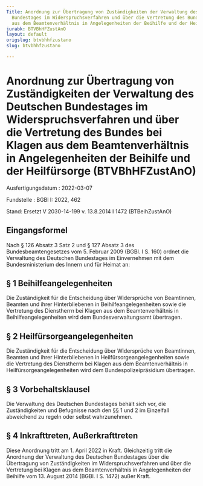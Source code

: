 ```yaml
---
Title: Anordnung zur Übertragung von Zuständigkeiten der Verwaltung des Deutschen
  Bundestages im Widerspruchsverfahren und über die Vertretung des Bundes bei Klagen
  aus dem Beamtenverhältnis in Angelegenheiten der Beihilfe und der Heilfürsorge
jurabk: BTVBhHFZustAnO
layout: default
origslug: btvbhhfzustano
slug: btvbhhfzustano

---
```


# Anordnung zur Übertragung von Zuständigkeiten der Verwaltung des Deutschen Bundestages im Widerspruchsverfahren und über die Vertretung des Bundes bei Klagen aus dem Beamtenverhältnis in Angelegenheiten der Beihilfe und der Heilfürsorge (BTVBhHFZustAnO)

Ausfertigungsdatum
:   2022-03-07

Fundstelle
:   BGBl I: 2022, 462

Stand: Ersetzt V 2030-14-199 v. 13.8.2014 I 1472 (BTBeihZustAnO)

## Eingangsformel

Nach § 126 Absatz 3 Satz 2 und § 127 Absatz 3 des Bundesbeamtengesetzes vom 5. Februar 2009 (BGBl. I S. 160) ordnet die Verwaltung des Deutschen Bundestages im Einvernehmen mit dem Bundesministerium des Innern und für Heimat an:


## § 1 Beihilfeangelegenheiten

Die Zuständigkeit für die Entscheidung über Widersprüche von Beamtinnen, Beamten und ihrer Hinterbliebenen in Beihilfeangelegenheiten sowie die Vertretung des Dienstherrn bei Klagen aus dem Beamtenverhältnis in Beihilfeangelegenheiten wird dem Bundesverwaltungsamt übertragen.


## § 2 Heilfürsorgeangelegenheiten

Die Zuständigkeit für die Entscheidung über Widersprüche von Beamtinnen, Beamten und ihrer Hinterbliebenen in Heilfürsorgeangelegenheiten sowie die Vertretung des Dienstherrn bei Klagen aus dem Beamtenverhältnis in Heilfürsorgeangelegenheiten wird dem Bundespolizeipräsidium übertragen.


## § 3 Vorbehaltsklausel

Die Verwaltung des Deutschen Bundestages behält sich vor, die Zuständigkeiten und Befugnisse nach den §§ 1 und 2 im Einzelfall abweichend zu regeln oder selbst wahrzunehmen.


## § 4 Inkrafttreten, Außerkrafttreten

Diese Anordnung tritt am 1. April 2022 in Kraft. Gleichzeitig tritt die Anordnung der Verwaltung des Deutschen Bundestages über die Übertragung von Zuständigkeiten im Widerspruchsverfahren und über die Vertretung bei Klagen aus dem Beamtenverhältnis in Angelegenheiten der Beihilfe vom 13. August 2014 (BGBl. I S. 1472) außer Kraft.

